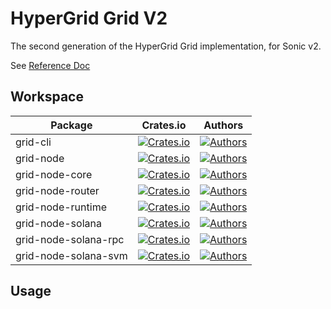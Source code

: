 # HyperGrid Grid V2

The second generation of the HyperGrid Grid implementation, for Sonic v2.

See [Reference Doc](https://docs.google.com/document/d/1G9ZxCjbIDAw0pImqVdXrJ4-tqjyMGFPWFifFaQgfDX8/edit?usp=sharing)

## Workspace

|Package|Crates.io|Authors|
|---|---|---|
|grid-cli|[![Crates.io](https://img.shields.io/crates/v/grid-cli.svg?color=0000FF)](https://crates.io/crates/grid-cli)|[![Authors](https://img.shields.io/badge/authors-Sonic_Engineering-0000FF.svg)](https://sonic.game)|
|grid-node|[![Crates.io](https://img.shields.io/crates/v/grid-node.svg?color=0000FF)](https://crates.io/crates/grid-node)|[![Authors](https://img.shields.io/badge/authors-Sonic_Engineering-0000FF.svg)](https://sonic.game)|
|grid-node-core|[![Crates.io](https://img.shields.io/crates/v/grid-node-core.svg?color=0000FF)](https://crates.io/crates/grid-node-core)|[![Authors](https://img.shields.io/badge/authors-Sonic_Engineering-0000FF.svg)](https://sonic.game)|
|grid-node-router|[![Crates.io](https://img.shields.io/crates/v/grid-node-router.svg?color=0000FF)](https://crates.io/crates/grid-node-router)|[![Authors](https://img.shields.io/badge/authors-Sonic_Engineering-0000FF.svg)](https://sonic.game)|
|grid-node-runtime|[![Crates.io](https://img.shields.io/crates/v/grid-node-runtime.svg?color=0000FF)](https://crates.io/crates/grid-node-runtime)|[![Authors](https://img.shields.io/badge/authors-Sonic_Engineering-0000FF.svg)](https://sonic.game)|
|grid-node-solana|[![Crates.io](https://img.shields.io/crates/v/grid-node-solana.svg?color=0000FF)](https://crates.io/crates/grid-node-solana)|[![Authors](https://img.shields.io/badge/authors-Sonic_Engineering-0000FF.svg)](https://sonic.game)|
|grid-node-solana-rpc|[![Crates.io](https://img.shields.io/crates/v/grid-node-solana-rpc.svg?color=0000FF)](https://crates.io/crates/grid-node-solana-rpc)|[![Authors](https://img.shields.io/badge/authors-Sonic_Engineering-0000FF.svg)](https://sonic.game)|
|grid-node-solana-svm|[![Crates.io](https://img.shields.io/crates/v/grid-node-solana-svm.svg?color=0000FF)](https://crates.io/crates/grid-node-solana-svm)|[![Authors](https://img.shields.io/badge/authors-Sonic_Engineering-0000FF.svg)](https://sonic.game)|

## Usage
